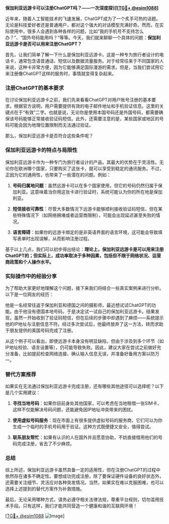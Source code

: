 **保加利亚远游卡可以注册ChatGPT吗？——一次深度探讨[[TG💪+ @esim1088](https://t.me/s/esim1088)]**

近年来，随着人工智能技术的飞速发展，ChatGPT成为了一个炙手可热的话题。无论是科技爱好者还是普通用户，都对这个强大的对话模型充满好奇。然而，在实际使用中，很多人会遇到各种各样的问题，比如“我的手机号不支持怎么办？”、“国外号码能用吗？”等等。今天，我们就来聊聊一个具体的问题：**保加利亚远游卡是否可以用来注册ChatGPT？**

首先，让我们简单了解一下什么是保加利亚远游卡。这是一种专为旅行者设计的电话卡，通常包含语音通话、短信以及数据流量服务。对于经常往来于不同国家的人来说，这种卡非常方便，因为它能够满足国际漫游的需求。但是，当我们尝试用它来注册像ChatGPT这样的服务时，事情就变得复杂起来。

### 注册ChatGPT的基本要求

在讨论保加利亚远游卡之前，我们先来看看ChatGPT对用户账号注册的基本要求。根据官方说明，用户需要提供有效的电子邮件地址和手机验证信息。这里的关键点在于“有效”二字。也就是说，无论你是使用本国号码还是外国号码，都需要确保该号码能够正常接收验证码短信。此外，还需要注意的是，某些国家或地区的号码可能会因为地理位置限制而无法通过验证。

那么，保加利亚远游卡是否符合这些条件呢？

### 保加利亚远游卡的特点与局限性

保加利亚远游卡作为一种专门为旅行者设计的产品，其最大的优势在于灵活性。无论你在欧洲哪个国家，只要购买了这张卡，就可以享受到稳定的通讯服务。不过，正因为它的通用性，也带来了一些潜在的问题。例如：

1. **号码归属地问题**：虽然远游卡可以在多个国家使用，但它的号码仍然归属于保加利亚。这意味着当你用这张卡进行验证时，系统可能认为你的所在地是保加利亚。
   
2. **短信接收可靠性**：尽管大多数情况下远游卡能够顺利接收验证码短信，但在某些特殊情况下（如网络拥堵或者运营商限制），可能会出现延迟甚至失败的情况。

3. **语言障碍**：如果你的远游卡绑定的是非英语界面的语言环境，这可能会导致填写表单时出现误解，从而影响注册过程。

基于以上几点，我们可以初步得出结论：**理论上，保加利亚远游卡是可以用来注册ChatGPT的；但实际上，成功率取决于多种因素，包括但不限于网络状况、运营商政策和个人操作水平。**

### 实际操作中的经验分享

为了帮助大家更好地理解这个问题，接下来我们将结合一些真实案例来进行分析。以下是一位网友的经历：

他是一名经常往返于保加利亚和德国之间的摄影师，最近想试试ChatGPT的功能。由于他没有德国本地号码，于是决定试一试自己的保加利亚远游卡。结果发现，虽然一开始收到了验证码短信，但在后续的步骤中却遇到了麻烦——系统提示他的IP地址与注册信息不符。经过多次尝试后，他最终放弃了这一方法，转而求助于朋友提供的美国号码完成了注册。

从这个例子可以看出，即使远游卡本身没有明显缺陷，但由于涉及到多个环节（如IP地址校验、语言设置等），仍可能导致失败。因此，建议大家在尝试之前做好充分准备，比如提前检查网络连接、确认输入信息无误，并准备好备用方案以防万一。

### 替代方案推荐

如果实在无法通过保加利亚远游卡完成注册，还有哪些其他途径可以选择呢？以下是几个实用建议：

1. **寻找当地号码**：如果你目前身处其他国家，可以考虑在当地租借一张SIM卡，这样不仅能解决号码问题，还能避免因IP地址冲突带来的困扰。

2. **使用虚拟号码服务**：现在市面上有很多提供虚拟号码的服务商，它们可以为你生成一个临时的手机号码用于验证。这种方式既便捷又安全，值得尝试。

3. **联系朋友帮忙**：如果有认识的人在国外并且愿意协助，不妨直接借用他们的号码完成注册，省去了不少麻烦。

### 总结

综上所述，保加利亚远游卡虽然具备一定的适用性，但在注册ChatGPT的过程中依然存在诸多不确定性。要想成功完成注册，除了要保证硬件设备的良好状态外，还需要关注细节、灵活应对各种突发情况。当然，如果实在难以克服困难，也可以选择上述提到的替代方案作为补救措施。

最后，无论采用哪种方式，请务必遵守相关法律法规，尊重平台规则，切勿滥用技术手段。只有这样，我们才能共同营造一个健康和谐的互联网环境！

[[TG💪+ @esim1088](https://t.me/s/esim1088) ![Image](https://i.postimg.cc/4NQfJmqS/Snipaste-2025-05-13-00-14-12.png)]